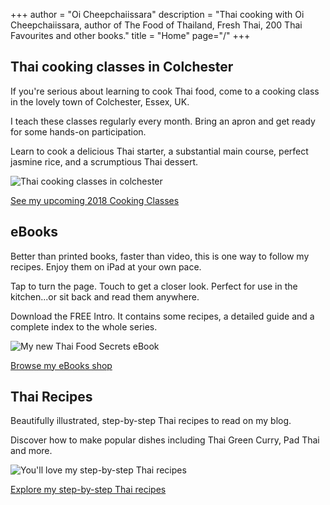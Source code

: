 +++
author = "Oi Cheepchaiissara"
description = "Thai cooking with Oi Cheepchaiissara, author of The Food of Thailand, Fresh Thai, 200 Thai Favourites and other books."
title = "Home"
page="/"
+++

## Thai cooking classes in Colchester

 If you're serious about learning to cook Thai food, come to a cooking class in the lovely town of Colchester, Essex, UK.

I teach these classes regularly every month. Bring an apron and get ready for some hands-on participation.

Learn to cook a delicious Thai starter, a substantial main course, perfect jasmine rice, and a scrumptious Thai dessert.

![Thai cooking classes in colchester](/img/oi-cooking-1.jpg "Thai cooking classes in colchester")

[See my upcoming 2018 Cooking Classes](/colchester-cooking-classes)

## eBooks

 Better than printed books, faster than video, this is one way to follow my recipes. Enjoy them on iPad at your own pace.

Tap to turn the page. Touch to get a closer look. Perfect for use in the kitchen...or sit back and read them anywhere.

Download the FREE Intro. It contains some recipes, a detailed guide and a complete index to the whole series. 

![My new Thai Food Secrets eBook](/img/oi-cheepchaiissara-thai-food-secrets.jpg "My new Thai Food Secrets eBook")

[Browse my eBooks shop](/shop)

## Thai Recipes

Beautifully illustrated, step-by-step Thai recipes to read on my blog.

Discover how to make popular dishes including Thai Green Curry, Pad Thai and more.

![You'll love my step-by-step Thai recipes](/img/mango-ice-cream.jpg "You'll love my step-by-step Thai recipes")

[Explore my step-by-step Thai recipes](/thai-recipes)